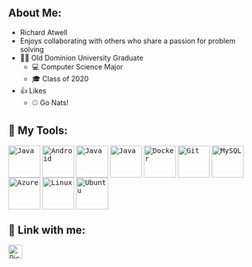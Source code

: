 ## About Me:
* Richard Atwell
* Enjoys collaborating with others who share a passion for problem solving
* 👑🦁 Old Dominion University Graduate
    * :computer: Computer Science Major
    * 🎓 Class of 2020
* 👍 Likes
    * :baseball: Go Nats!

## 🧰 My Tools:
<p align="left">
<kbd><img align="center" alt="Java" width="64px" height="64px" src="https://user-images.githubusercontent.com/21161445/95686709-ac309b80-0bcd-11eb-816a-8f84bb814cd3.png" /></kbd>
<kbd><img align="center" alt="Android" width="64px" height="64px" src="https://cdn.svgporn.com/logos/android-icon.svg" /></kbd>
<kbd><img align="center" alt="Java" width="64px" height="64px" src="https://cdn.svgporn.com/logos/react.svg" /></kbd>
<kbd><img align="center" alt="Java" width="64px" height="64px" src="https://spring.io/images/spring-logo-9146a4d3298760c2e7e49595184e1975.svg" /></kbd>
<kbd><img align="center" alt="Docker" width="64px" height="64px" src="https://cdn.svgporn.com/logos/docker-icon.svg" /></kbd>
<kbd><img align="center" alt="Git" width="64px" height="64px" src="https://cdn.svgporn.com/logos/git-icon.svg" /></kbd>
<kbd><img align="center" alt="MySQL" width="64px" height="64px" src="https://cdn.svgporn.com/logos/mysql.svg" /></kbd> 
<kbd><img align="center" alt="Azure" width="64px" height="64px" src="https://cdn.svgporn.com/logos/azure-icon.svg" /></kbd>
<kbd><img align="center" alt="Linux" width="64px" height="64px" src="https://cdn.svgporn.com/logos/linux-tux.svg" /></kbd>
<kbd><img align="center" alt="Ubuntu" width="64px" height="64px" src="https://cdn.svgporn.com/logos/ubuntu.svg" /></kbd>
</p>

## :link: Link with me:
[<img align="left" alt="Richard | LinkedIn" height="28px" src="https://cdn.svgporn.com/logos/linkedin.svg" />][linkedin]

[linkedin]: https://www.linkedin.com/in/rmatwell/
